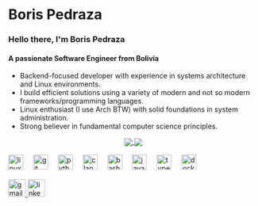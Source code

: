 # Boris Pedraza

<h3 align="left">Hello there, I'm Boris Pedraza</h3>
<h4 align="left">A passionate Software Engineer from Bolivia</h4>

- Backend-focused developer with experience in systems architecture and Linux environments.
- I build efficient solutions using a variety of modern and not so modern frameworks/programming languages.
- Linux enthusiast (I use Arch BTW) with solid foundations in system administration.
- Strong believer in fundamental computer science principles.

<div align="center">
  <a href="https://github.com/bpedrazaa">
    <img align="center" src="https://github-readme-stats.vercel.app/api?username=bpedrazaa&show_icons=true&hide_title=false&hide_rank=false&include_all_commits=true&count_private=true&line_height=24&disable_animations=false&locale=en&hide_border=false&bg_color=ffffff&title_color=0366d6&text_color=24292e&icon_color=0366d6&border_color=d1d5da" />
  </a>
  <a href="https://github.com/bpedrazaa">
    <img align="center" src="https://github-readme-stats.vercel.app/api/top-langs/?username=bpedrazaa&layout=compact&hide_border=false&locale=en&bg_color=ffffff&title_color=0366d6&text_color=24292e&border_color=d1d5da" />
  </a>
</div>

<br clear="both">

<div align="left">
  <img src="https://cdn.jsdelivr.net/gh/devicons/devicon/icons/linux/linux-original.svg" height="30" alt="linux logo" />
  <img width="12" />
  <img src="https://cdn.jsdelivr.net/gh/devicons/devicon/icons/git/git-original.svg" height="30" alt="git logo" />
  <img width="12" />
  <img src="https://cdn.jsdelivr.net/gh/devicons/devicon/icons/python/python-original.svg" height="30" alt="python logo" />
  <img width="12" />
  <img src="https://cdn.jsdelivr.net/gh/devicons/devicon/icons/c/c-original.svg" height="30" alt="c language logo" />
  <img width="12" />
  <img src="https://cdn.jsdelivr.net/gh/devicons/devicon/icons/bash/bash-original.svg" height="30" alt="bash logo" />
  <img width="12" />
  <img src="https://cdn.jsdelivr.net/gh/devicons/devicon/icons/javascript/javascript-original.svg" height="30" alt="javascript logo" />
  <img width="12" />
  <img src="https://cdn.jsdelivr.net/gh/devicons/devicon/icons/typescript/typescript-original.svg" height="30" alt="typescript logo" />
  <img width="12" />
  <img src="https://cdn.jsdelivr.net/gh/devicons/devicon/icons/docker/docker-original.svg" height="30" alt="docker logo" />
</div>

<br clear="both">

<div align="left">
  <a href="mailto:bpedrazaa@gmail.com">
    <img src="https://img.shields.io/static/v1?message=Gmail&logo=gmail&label=&color=D14836&logoColor=white&labelColor=&style=for-the-badge" height="35" alt="gmail logo"  />
  </a>
  <a href="https://www.linkedin.com/in/boris-pedraza-arispe/">
    <img src="https://img.shields.io/static/v1?message=LinkedIn&logo=linkedin&label=&color=0077B5&logoColor=white&labelColor=&style=for-the-badge" height="35" alt="linkedin logo"  />
  </a>
</div>
